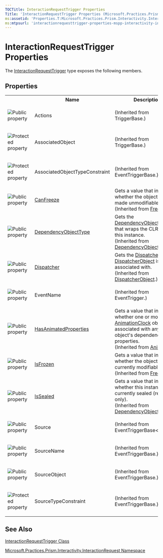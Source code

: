 ```yaml
---
TOCTitle: InteractionRequestTrigger Properties
Title: 'InteractionRequestTrigger Properties (Microsoft.Practices.Prism.Interactivity.InteractionRequest)'
ms:assetid: 'Properties.T:Microsoft.Practices.Prism.Interactivity.InteractionRequest.InteractionRequestTrigger'
ms:mtpsurl: 'interactionrequesttrigger-properties-mspp-interactivity-interactionrequest.md'
---
```


# InteractionRequestTrigger Properties

The [InteractionRequestTrigger](interactionrequesttrigger-class-mspp-interactivity-interactionrequest) type exposes the following members.

## Properties

<table>
<colgroup>
<col width="20%" />
<col width="40%" />
<col width="40%" />
</colgroup>

<tbody><tr>
<th>
&nbsp;
</th>
<th>Name</th>
<th>Description</th>
</tr>
<tr>
<td>

![](https://msdn.microsoft.com/en-us/Gg419173.pubproperty(en-us,PandP.50).gif "Public property")
</td>
<td>
Actions
</td>
<td> (Inherited from TriggerBase.)</td>
</tr>
<tr>
<td>

![](https://msdn.microsoft.com/en-us/Gg419173.protproperty(en-us,PandP.50).gif "Protected property")
</td>
<td>
AssociatedObject
</td>
<td> (Inherited from TriggerBase.)</td>
</tr>
<tr>
<td>

![](https://msdn.microsoft.com/en-us/Gg419173.protproperty(en-us,PandP.50).gif "Protected property")
</td>
<td>
AssociatedObjectTypeConstraint
</td>
<td> (Inherited from EventTriggerBase.)</td>
</tr>
<tr>
<td>

![](https://msdn.microsoft.com/en-us/Gg419173.pubproperty(en-us,PandP.50).gif "Public property")
</td>
<td>
<a href="http://msdn.microsoft.com/en-us/library/ms600923" target="_blank">CanFreeze</a>
</td>
<td>
<div>Gets a value that indicates whether the object can be made unmodifiable. </div> (Inherited from <a href="http://msdn.microsoft.com/en-us/library/ms602734" target="_blank">Freezable</a>.)</td>
</tr>
<tr>
<td>

![](https://msdn.microsoft.com/en-us/Gg419173.pubproperty(en-us,PandP.50).gif "Public property")
</td>
<td>
<a href="http://msdn.microsoft.com/en-us/library/ms600674" target="_blank">DependencyObjectType</a>
</td>
<td>
<div>Gets the <a href="http://msdn.microsoft.com/en-us/library/ms589310" target="_blank">DependencyObjectType</a> that wraps the CLR type of this instance.&nbsp;</div> (Inherited from <a href="http://msdn.microsoft.com/en-us/library/ms589309" target="_blank">DependencyObject</a>.)</td>
</tr>
<tr>
<td>

![](https://msdn.microsoft.com/en-us/Gg419173.pubproperty(en-us,PandP.50).gif "Public property")
</td>
<td>
<a href="http://msdn.microsoft.com/en-us/library/ms605656" target="_blank">Dispatcher</a>
</td>
<td>
<div>Gets the <a href="http://msdn.microsoft.com/en-us/library/ms615907" target="_blank">Dispatcher</a> this <a href="http://msdn.microsoft.com/en-us/library/ms615925" target="_blank">DispatcherObject</a> is associated with. </div> (Inherited from <a href="http://msdn.microsoft.com/en-us/library/ms615925" target="_blank">DispatcherObject</a>.)</td>
</tr>
<tr>
<td>

![](https://msdn.microsoft.com/en-us/Gg419173.pubproperty(en-us,PandP.50).gif "Public property")
</td>
<td>
EventName
</td>
<td> (Inherited from EventTrigger.)</td>
</tr>
<tr>
<td>

![](https://msdn.microsoft.com/en-us/Gg419173.pubproperty(en-us,PandP.50).gif "Public property")
</td>
<td>
<a href="http://msdn.microsoft.com/en-us/library/ms616442" target="_blank">HasAnimatedProperties</a>
</td>
<td>
<div>Gets a value that indicates whether one or more <a href="http://msdn.microsoft.com/en-us/library/ms618394" target="_blank">AnimationClock</a> objects is associated with any of this object's dependency properties.</div> (Inherited from <a href="http://msdn.microsoft.com/en-us/library/ms618388" target="_blank">Animatable</a>.)</td>
</tr>
<tr>
<td>

![](https://msdn.microsoft.com/en-us/Gg419173.pubproperty(en-us,PandP.50).gif "Public property")
</td>
<td>
<a href="http://msdn.microsoft.com/en-us/library/ms600924" target="_blank">IsFrozen</a>
</td>
<td>
<div>Gets a value that indicates whether the object is currently modifiable. </div> (Inherited from <a href="http://msdn.microsoft.com/en-us/library/ms602734" target="_blank">Freezable</a>.)</td>
</tr>
<tr>
<td>

![](https://msdn.microsoft.com/en-us/Gg419173.pubproperty(en-us,PandP.50).gif "Public property")
</td>
<td>
<a href="http://msdn.microsoft.com/en-us/library/ms600677" target="_blank">IsSealed</a>
</td>
<td>
<div>Gets a value that indicates whether this instance is currently sealed (read-only).</div> (Inherited from <a href="http://msdn.microsoft.com/en-us/library/ms589309" target="_blank">DependencyObject</a>.)</td>
</tr>
<tr>
<td>

![](https://msdn.microsoft.com/en-us/Gg419173.pubproperty(en-us,PandP.50).gif "Public property")
</td>
<td>
Source
</td>
<td> (Inherited from EventTriggerBase<span>&lt;<a href="http://msdn.microsoft.com/en-us/library/e5kfa45b" target="_blank">Object</a><span>&gt;.)</td>
</tr>
<tr>
<td>

![](https://msdn.microsoft.com/en-us/Gg419173.pubproperty(en-us,PandP.50).gif "Public property")
</td>
<td>
SourceName
</td>
<td> (Inherited from EventTriggerBase.)</td>
</tr>
<tr>
<td>

![](https://msdn.microsoft.com/en-us/Gg419173.pubproperty(en-us,PandP.50).gif "Public property")
</td>
<td>
SourceObject
</td>
<td> (Inherited from EventTriggerBase.)</td>
</tr>
<tr>
<td>

![](https://msdn.microsoft.com/en-us/Gg419173.protproperty(en-us,PandP.50).gif "Protected property")
</td>
<td>
SourceTypeConstraint
</td>
<td> (Inherited from EventTriggerBase.)</td>
</tr>
</tbody>

</table>

## See Also

[InteractionRequestTrigger Class](interactionrequesttrigger-class-mspp-interactivity-interactionrequest)

[Microsoft.Practices.Prism.Interactivity.InteractionRequest Namespace](mspp-interactivity-interactionrequest-namespace)

